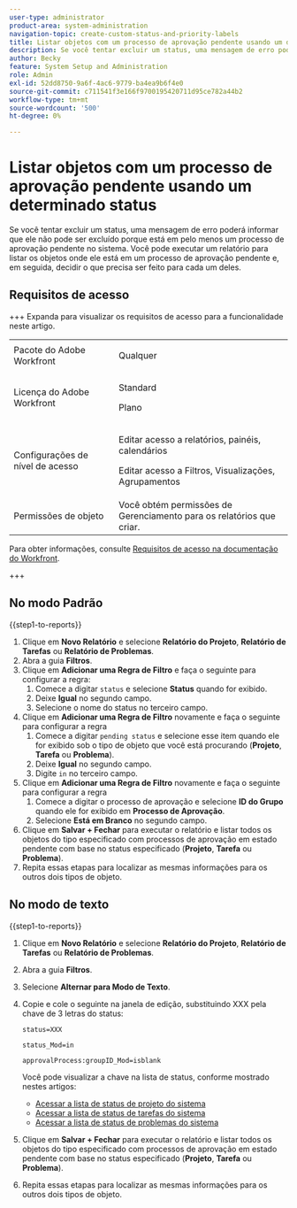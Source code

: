```yaml
---
user-type: administrator
product-area: system-administration
navigation-topic: create-custom-status-and-priority-labels
title: Listar objetos com um processo de aprovação pendente usando um determinado status
description: Se você tentar excluir um status, uma mensagem de erro poderá informar que ele não pode ser excluído porque está sendo usado em processos de aprovação pendentes em objetos do sistema. Se você quiser localizar e revisar esses objetos para decidir o que precisa fazer, poderá executar um relatório que os liste.
author: Becky
feature: System Setup and Administration
role: Admin
exl-id: 52dd8750-9a6f-4ac6-9779-ba4ea9b6f4e0
source-git-commit: c711541f3e166f9700195420711d95ce782a44b2
workflow-type: tm+mt
source-wordcount: '500'
ht-degree: 0%

---
```


# Listar objetos com um processo de aprovação pendente usando um determinado status

Se você tentar excluir um status, uma mensagem de erro poderá informar que ele não pode ser excluído porque está em pelo menos um processo de aprovação pendente no sistema. Você pode executar um relatório para listar os objetos onde ele está em um processo de aprovação pendente e, em seguida, decidir o que precisa ser feito para cada um deles.

## Requisitos de acesso

+++ Expanda para visualizar os requisitos de acesso para a funcionalidade neste artigo.

<table style="table-layout:auto"> 
 <col> 
 <col> 
 <tbody> 
  <tr> 
   <td>Pacote do Adobe Workfront</td> 
   <td><p>Qualquer</p></td> 
  </tr> 
  <tr> 
   <td>Licença do Adobe Workfront</td> 
   <td>
     <p>Standard</p>
     <p>Plano</p>
   </td> 
  </tr> 
  <tr> 
   <td>Configurações de nível de acesso</td> 
   <td><p>Editar acesso a relatórios, painéis, calendários</p><p>Editar acesso a Filtros, Visualizações, Agrupamentos</p></td>
  </tr>
  <tr> 
   <td>Permissões de objeto</td> 
   <td>Você obtém permissões de Gerenciamento para os relatórios que criar.</td>
  </tr>
 </tbody> 
</table>

Para obter informações, consulte [Requisitos de acesso na documentação do Workfront](/help/quicksilver/administration-and-setup/add-users/access-levels-and-object-permissions/access-level-requirements-in-documentation.md).

+++

## No modo Padrão

{{step1-to-reports}}

1. Clique em **Novo Relatório** e selecione **Relatório do Projeto**, **Relatório de Tarefas** ou **Relatório de Problemas**.
1. Abra a guia **Filtros**.
1. Clique em **Adicionar uma Regra de Filtro** e faça o seguinte para configurar a regra:
   1. Comece a digitar `status` e selecione **Status** quando for exibido.
   1. Deixe **Igual** no segundo campo.
   1. Selecione o nome do status no terceiro campo.
1. Clique em **Adicionar uma Regra de Filtro** novamente e faça o seguinte para configurar a regra
   1. Comece a digitar `pending status` e selecione esse item quando ele for exibido sob o tipo de objeto que você está procurando (**Projeto**, **Tarefa** ou **Problema**).
   1. Deixe **Igual** no segundo campo.
   1. Digite `in` no terceiro campo.
1. Clique em **Adicionar uma Regra de Filtro** novamente e faça o seguinte para configurar a regra
   1. Comece a digitar o processo de aprovação e selecione **ID do Grupo** quando ele for exibido em **Processo de Aprovação**.
   1. Selecione **Está em Branco** no segundo campo.
1. Clique em **Salvar + Fechar** para executar o relatório e listar todos os objetos do tipo especificado com processos de aprovação em estado pendente com base no status especificado (**Projeto**, **Tarefa** ou **Problema**).
1. Repita essas etapas para localizar as mesmas informações para os outros dois tipos de objeto.


## No modo de texto

{{step1-to-reports}}

1. Clique em **Novo Relatório** e selecione **Relatório do Projeto**, **Relatório de Tarefas** ou **Relatório de Problemas**.
1. Abra a guia **Filtros**.
1. Selecione **Alternar para Modo de Texto**.
1. Copie e cole o seguinte na janela de edição, substituindo XXX pela chave de 3 letras do status:

   `status=XXX`

   `status_Mod=in`

   `approvalProcess:groupID_Mod=isblank`

   Você pode visualizar a chave na lista de status, conforme mostrado nestes artigos:
   * [Acessar a lista de status de projeto do sistema](project-statuses.md)
   * [Acessar a lista de status de tarefas do sistema](task-statuses.md)
   * [Acessar a lista de status de problemas do sistema](issue-statuses.md)

1. Clique em **Salvar + Fechar** para executar o relatório e listar todos os objetos do tipo especificado com processos de aprovação em estado pendente com base no status especificado (**Projeto**, **Tarefa** ou **Problema**).
1. Repita essas etapas para localizar as mesmas informações para os outros dois tipos de objeto.
